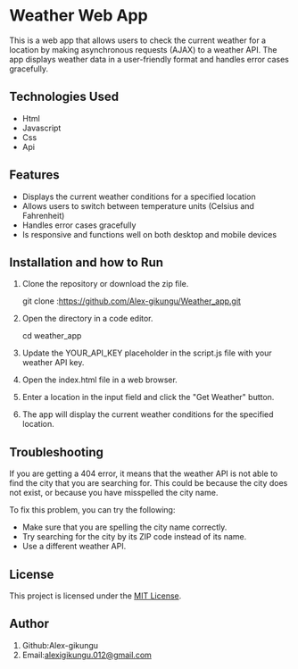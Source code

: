 # Weather Web App

This is a web app that allows users to check the current weather for a location by making asynchronous requests (AJAX) to a weather API. The app displays weather data in a user-friendly format and handles error cases gracefully.

## Technologies Used 
- Html
- Javascript
- Css
- Api 

## Features

- Displays the current weather conditions for a specified location
- Allows users to switch between temperature units (Celsius and Fahrenheit)
- Handles error cases gracefully
- Is responsive and functions well on both desktop and mobile devices

## Installation and how to Run
1. Clone the repository or download the zip file.


      git clone :https://github.com/Alex-gikungu/Weather_app.git
 

2. Open the directory in a code editor.

      cd weather_app

3. Update the YOUR_API_KEY placeholder in the script.js file with your weather API key.
4. Open the index.html file in a web browser.
5. Enter a location in the input field and click the "Get Weather" button.
6. The app will display the current weather conditions for the specified location.

## Troubleshooting
If you are getting a 404 error, it means that the weather API is not able to find the city that you are searching for. This could be because the city does not exist, or because you have misspelled the city name.

To fix this problem, you can try the following:

- Make sure that you are spelling the city name correctly.
- Try searching for the city by its ZIP code instead of its name.
- Use a different weather API.

## License
This project is licensed under the [MIT License](LICENSE).

## Author
1. Github:Alex-gikungu
2. Email:alexigikungu.012@gmail.com
